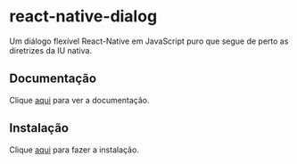 # react-native-dialog

Um diálogo flexível React-Native em JavaScript puro que segue de perto as diretrizes da IU nativa.

## Documentação

Clique [aqui](https://github.com/mmazzarolo/react-native-dialog) para ver a documentação.

## Instalação

Clique [aqui](https://www.npmjs.com/package/react-native-dialog) para fazer a instalação.